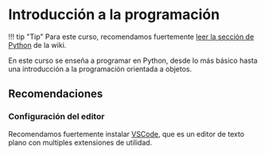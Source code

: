 # Introducción a la programación

!!! tip "Tip"
    Para este curso, recomendamos fuertemente
    [leer la sección de Python](../tec/python/01-intro.md) de la wiki.

En este curso se enseña a programar en Python, desde lo más básico hasta
una introducción a la programación orientada a objetos.

## Recomendaciones

### Configuración del editor

Recomendamos fuertemente instalar [VSCode](../herramientas/vscode.md),
que es un editor de texto plano con multiples extensiones de utilidad.
